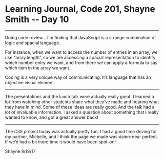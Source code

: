 # Learning Journal, Code 201, Shayne Smith -- Day 10
---

Doing code review… I’m finding that JavaScript is a strange combination of logic and spacial language.

For instance, when we want to access the number of entries in an array, we use “array.length”, so we are accessing a spacial representation to identify which number entry we want, and from there we can apply a formula to say which item in the array we want.

Coding is a very unique way of communicating. It’s language that has an objective visual element.

---

The presentations and the lunch talk were actually really great. I learned a lot from watching other students share what they’ve made and hearing what they have in mind. Some of these ideas are really good. And the talk had a lot of invaluable information. I asked a question about something that I really wanted to know, and got a great answer back!

---

The CSS project today was actually pretty fun. I had a good time driving for my partner, Michelle, and I think the page we made was damn-near perfect. If we’d had a bit more time it would have been spot-on!

Shayne
8/18/17
